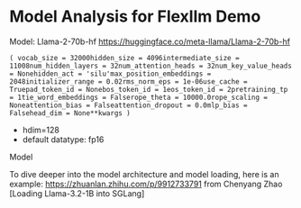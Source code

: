 # Model Analysis for Flexllm Demo 

Model: Llama-2-70b-hf
https://huggingface.co/meta-llama/Llama-2-70b-hf

```
( vocab_size = 32000hidden_size = 4096intermediate_size = 11008num_hidden_layers = 32num_attention_heads = 32num_key_value_heads = Nonehidden_act = 'silu'max_position_embeddings = 2048initializer_range = 0.02rms_norm_eps = 1e-06use_cache = Truepad_token_id = Nonebos_token_id = 1eos_token_id = 2pretraining_tp = 1tie_word_embeddings = Falserope_theta = 10000.0rope_scaling = Noneattention_bias = Falseattention_dropout = 0.0mlp_bias = Falsehead_dim = None**kwargs )
```
* hdim=128
* default datatype: fp16

Model

To dive deeper into the model architecture and model loading, here is an example: https://zhuanlan.zhihu.com/p/9912733791 from Chenyang Zhao [Loading Llama-3.2-1B into SGLang]

